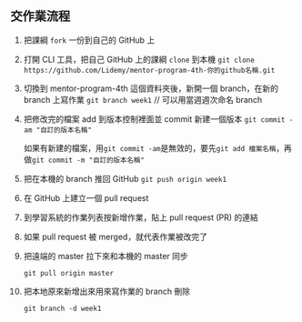 ## 交作業流程

1. 把課綱 `fork` 一份到自己的 GitHub 上

2. 打開 CLI 工具，把自己 GitHub 上的課綱 `clone` 到本機
    `git clone https://github.com/Lidemy/mentor-program-4th-你的github名稱.git`

3. 切換到 mentor-program-4th 這個資料夾後，新開一個 branch，在新的 branch 上寫作業
    `git branch week1` // 可以用當週週次命名 branch

4.  把修改完的檔案 add 到版本控制裡面並 commit 新建一個版本
    `git commit -am "自訂的版本名稱"`
    
    如果有新建的檔案，用`git commit -am`是無效的，要先`git add 檔案名稱`，再做`git commit -m "自訂的版本名稱"`

5. 把在本機的 branch 推回 GitHub
    `git push origin week1`

6. 在 GitHub 上建立一個 pull request

7. 到學習系統的作業列表按新增作業，貼上 pull request (PR) 的連結

8. 如果 pull request 被 merged，就代表作業被改完了

9. 把遠端的 master 拉下來和本機的 master 同步

    `git pull origin master`

10. 把本地原來新增出來用來寫作業的 branch 刪除

    `git branch -d week1`